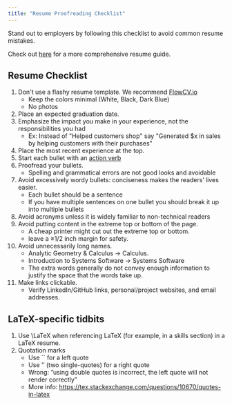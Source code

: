 ```yaml
---
title: "Resume Proofreading Checklist"
---
```


Stand out to employers by following this checklist to avoid common resume mistakes.

Check out [here](https://pittcswiki.netlify.app/career/resume/) for a more comprehensive resume guide.

## Resume Checklist

1. Don't use a flashy resume template. We recommend [FlowCV.io](http://flowcv.io/)
   - Keep the colors minimal (White, Black, Dark Blue)
   - No photos
2. Place an expected graduation date.
3. Emphasize the impact you make in your experience, not the responsibilities you had
   - Ex: Instead of "Helped customers shop" say "Generated $x in sales by helping customers with their purchases"
4. Place the most recent experience at the top.
5. Start each bullet with an [action verb](https://cdn.uconnectlabs.com/wp-content/uploads/sites/32/2016/01/Resume-2.png)
6. Proofread your bullets.
   - Spelling and grammatical errors are not good looks and avoidable
7. Avoid excessively wordy bullets: conciseness makes the readers’ lives easier.
   - Each bullet should be a sentence
   - If you have multiple sentences on one bullet you should break it up into multiple bullets
8. Avoid acronyms unless it is widely familiar to non-technical readers
9. Avoid putting content in the extreme top or bottom of the page.
   - A cheap printer might cut out the extreme top or bottom.
   - leave a ≥1/2 inch margin for safety.
10. Avoid unnecessarily long names.
    - Analytic Geometry & Calculus -> Calculus.
    - Introduction to Systems Software -> Systems Software
    - The extra words generally do not convey enough information to justify the space that the words take up.
11. Make links clickable.
    - Verify LinkedIn/GitHub links, personal/project websites, and email addresses.

## LaTeX-specific tidbits

1. Use \LaTeX when referencing LaTeX (for example, in a skills section) in a LaTeX resume.
2. Quotation marks
   - Use `` for a left quote
   - Use ’’ (two single-quotes) for a right quote
   - Wrong: ”using double quotes is incorrect, the left quote will not render correctly”
   - More info: https://tex.stackexchange.com/questions/10670/quotes-in-latex
